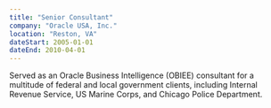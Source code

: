 ```yaml
---
title: "Senior Consultant"
company: "Oracle USA, Inc."
location: "Reston, VA"
dateStart: 2005-01-01
dateEnd: 2010-04-01
---
```


Served as an Oracle Business Intelligence (OBIEE) consultant for a multitude of federal and local government clients, including Internal Revenue Service, US Marine Corps, and Chicago Police Department.